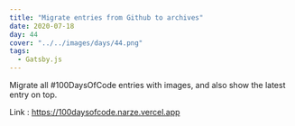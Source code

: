 ```yaml
---
title: "Migrate entries from Github to archives"
date: 2020-07-18
day: 44
cover: "../../images/days/44.png"
tags:
  - Gatsby.js
---
```


Migrate all #100DaysOfCode entries with images, and also show the latest entry on top.

Link : https://100daysofcode.narze.vercel.app
